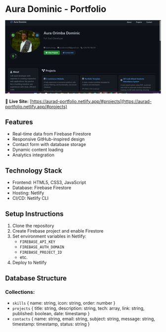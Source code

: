 # Aura Dominic - Portfolio

![GitHub-style Portfolio](Screenshot.png)

🔗 **Live Site:** [https://aurad-portfolio.netlify.app/#projects](https://aurad-portfolio.netlify.app/#projects)

## Features
- Real-time data from Firebase Firestore
- Responsive GitHub-inspired design
- Contact form with database storage
- Dynamic content loading
- Analytics integration

## Technology Stack
- Frontend: HTML5, CSS3, JavaScript
- Database: Firebase Firestore
- Hosting: Netlify
- CI/CD: Netlify CLI

## Setup Instructions

1. Clone the repository
2. Create Firebase project and enable Firestore
3. Set environment variables in Netlify:
   - `FIREBASE_API_KEY`
   - `FIREBASE_AUTH_DOMAIN`
   - `FIREBASE_PROJECT_ID`
   - etc.
4. Deploy to Netlify

## Database Structure

### Collections:
- `skills` { name: string, icon: string, order: number }
- `projects` { title: string, description: string, tech: array, link: string, published: boolean, date: timestamp }
- `contacts` { name: string, email: string, subject: string, message: string, timestamp: timestamp, status: string }
